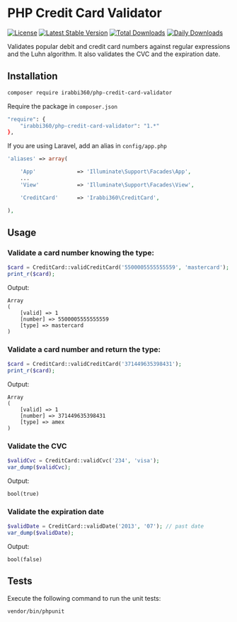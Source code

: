 # PHP Credit Card Validator

[![License](https://poser.pugx.org/irabbi360/php-credit-card-validator/license)](https://packagist.org/packages/irabbi360/php-credit-card-validator)
[![Latest Stable Version](https://poser.pugx.org/irabbi360/php-credit-card-validator/version)](https://packagist.org/packages/irabbi360/php-credit-card-validator)
[![Total Downloads](https://poser.pugx.org/irabbi360/php-credit-card-validator/downloads)](https://packagist.org/packages/irabbi360/php-credit-card-validator)
[![Daily Downloads](https://poser.pugx.org/irabbi360/php-credit-card-validator/d/daily)](https://packagist.org/packages/irabbi360/php-credit-card-validator)

Validates popular debit and credit card numbers against regular expressions and the Luhn algorithm.
It also validates the CVC and the expiration date.

## Installation

```bash
composer require irabbi360/php-credit-card-validator
```

Require the package in `composer.json`

```bash
"require": {
    "irabbi360/php-credit-card-validator": "1.*"
},
```

If you are using Laravel, add an alias in `config/app.php`

```php
'aliases' => array(

    'App'             => 'Illuminate\Support\Facades\App',
    ...
    'View'            => 'Illuminate\Support\Facades\View',

    'CreditCard'      => 'Irabbi360\CreditCard',

),
```

## Usage

### Validate a card number knowing the type:

```php
$card = CreditCard::validCreditCard('5500005555555559', 'mastercard');
print_r($card);
```

Output:

```
Array
(
    [valid] => 1
    [number] => 5500005555555559
    [type] => mastercard
)
```

### Validate a card number and return the type:

```php
$card = CreditCard::validCreditCard('371449635398431');
print_r($card);
```

Output:

```
Array
(
    [valid] => 1
    [number] => 371449635398431
    [type] => amex
)
```

### Validate the CVC

```php
$validCvc = CreditCard::validCvc('234', 'visa');
var_dump($validCvc);
```

Output:

```
bool(true)
```

### Validate the expiration date

```php
$validDate = CreditCard::validDate('2013', '07'); // past date
var_dump($validDate);
```

Output:

```
bool(false)
```

## Tests

Execute the following command to run the unit tests:

    vendor/bin/phpunit
